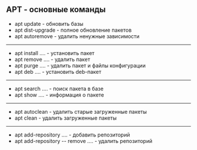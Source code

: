 ## APT - основные команды

* apt update - обновить базы
* apt dist-upgrade - полное обновление пакетов
* apt autoremove - удалить ненужные зависимости
**** 
* apt install .... - установить пакет
* apt remove .... - удалить пакет
* apt purge .... - удалить пакет и файлы конфигурации
* apt deb .... - установить deb-пакет
****
* apt search .... - поиск пакета в базе
* apt show .... - информация о пакете
****
* apt autoclean - удалить старые загруженные пакеты
* apt clean - удалить загруженные пакеты
****
* apt add-repository .... - добавить репозиторий
* apt add-repository -- remove .... - удалить репозиторий
